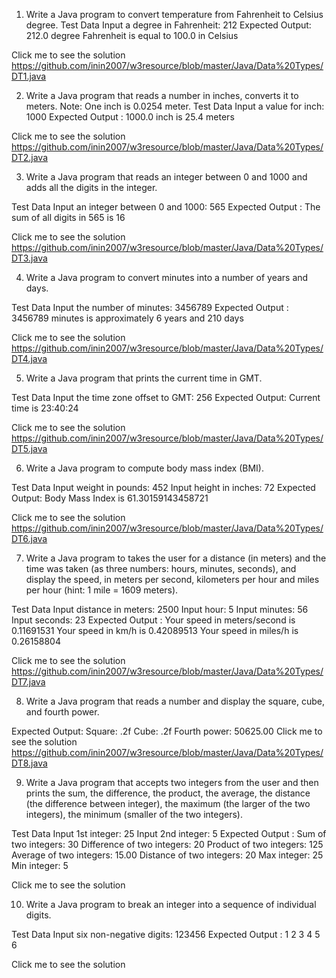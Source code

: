 1. Write a Java program to convert temperature from Fahrenheit to Celsius degree.
Test Data
Input a degree in Fahrenheit: 212
Expected Output:
212.0 degree Fahrenheit is equal to 100.0 in Celsius

Click me to see the solution https://github.com/inin2007/w3resource/blob/master/Java/Data%20Types/DT1.java

2. Write a Java program that reads a number in inches, converts it to meters.
Note: One inch is 0.0254 meter.
Test Data
Input a value for inch: 1000
Expected Output :
1000.0 inch is 25.4 meters

Click me to see the solution https://github.com/inin2007/w3resource/blob/master/Java/Data%20Types/DT2.java

3. Write a Java program that reads an integer between 0 and 1000 and adds all the digits in the integer.

Test Data
Input an integer between 0 and 1000: 565
Expected Output :
The sum of all digits in 565 is 16

Click me to see the solution https://github.com/inin2007/w3resource/blob/master/Java/Data%20Types/DT3.java

4. Write a Java program to convert minutes into a number of years and days.

Test Data
Input the number of minutes: 3456789
Expected Output :
3456789 minutes is approximately 6 years and 210 days

Click me to see the solution https://github.com/inin2007/w3resource/blob/master/Java/Data%20Types/DT4.java

5. Write a Java program that prints the current time in GMT.

Test Data
Input the time zone offset to GMT: 256
Expected Output:
Current time is 23:40:24

Click me to see the solution https://github.com/inin2007/w3resource/blob/master/Java/Data%20Types/DT5.java

6. Write a Java program to compute body mass index (BMI).

Test Data
Input weight in pounds: 452
Input height in inches: 72
Expected Output:
Body Mass Index is 61.30159143458721

Click me to see the solution https://github.com/inin2007/w3resource/blob/master/Java/Data%20Types/DT6.java

7. Write a Java program to takes the user for a distance (in meters) and the time was taken (as three numbers: hours, minutes, seconds), and display the speed, in meters per second, kilometers per hour and miles per hour (hint: 1 mile = 1609 meters).

Test Data
Input distance in meters: 2500 
Input hour: 5 
Input minutes: 56
Input seconds: 23
Expected Output :
Your speed in meters/second is 0.11691531 
Your speed in km/h is 0.42089513 
Your speed in miles/h is 0.26158804

Click me to see the solution https://github.com/inin2007/w3resource/blob/master/Java/Data%20Types/DT7.java

8. Write a Java program that reads a number and display the square, cube, and fourth power.

Expected Output:
Square: .2f 
Cube: .2f 
Fourth power: 50625.00
Click me to see the solution https://github.com/inin2007/w3resource/blob/master/Java/Data%20Types/DT8.java

9. Write a Java program that accepts two integers from the user and then prints the sum, the difference, the product, the average, the distance (the difference between integer), the maximum (the larger of the two integers), the minimum (smaller of the two integers).

Test Data
Input 1st integer: 25 
Input 2nd integer: 5
Expected Output :
Sum of two integers: 30
Difference of two integers: 20
Product of two integers: 125
Average of two integers: 15.00
Distance of two integers: 20
Max integer: 25 
Min integer: 5

Click me to see the solution

10. Write a Java program to break an integer into a sequence of individual digits.

Test Data
Input six non-negative digits: 123456
Expected Output :
1 2 3 4 5 6

Click me to see the solution
